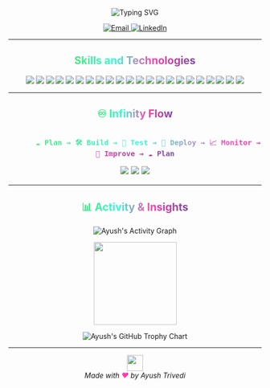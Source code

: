 <!-- Animated Typing Header (Cloud & DevOps Themed, One By One) -->
<p align="center">
  <img src="https://readme-typing-svg.demolab.com?font=Orbitron&weight=900&size=28&duration=2500&pause=700&color=6e6e6e0&center=true&vCenter=true&width=900&height=60&lines=Hi+there!+I'm+Ayush+Trivedi+%F0%9F%91%8B;DevOps+Engineer+|+Cloud+Engineer;Automation+Enthusiast;Welcome+to+My+GitHub+Profile!" alt="Typing SVG" />
</p>

<!-- Social Networking-->
<div align="center">
  <a href="mailto:ayushtrivedi415@gmail.com" target="_blank">
    <img src="https://img.shields.io/badge/Email-EA4335?style=for-the-badge&logo=gmail&logoColor=white" alt="Email">
  </a>
  <a href="https://www.linkedin.com/in/ayushtrivedi-india/" target="_blank">
    <img src="https://img.shields.io/badge/LinkedIn-0077B5?style=for-the-badge&logo=linkedin&logoColor=white" alt="LinkedIn">
  </a>
</div>

---

<h2 align="center"><span align="center" style="background:linear-gradient(90deg,#43e97b,#38f9d7,#ff3cac,#784ba0);-webkit-background-clip:text;-webkit-text-fill-color:transparent;">Skills and Technologies</span></h2>

<p align="center">
  <!-- Cloud -->
  <img src="https://img.shields.io/badge/AWS-%23FF9900?style=for-the-badge&logo=amazon-aws&logoColor=white" />
  <img src="https://img.shields.io/badge/GCP-%234285F4?style=for-the-badge&logo=google-cloud&logoColor=white" />
  <!-- IaC & Automation -->
  <img src="https://img.shields.io/badge/Terraform-%235835CC?style=for-the-badge&logo=terraform&logoColor=white" />
  <img src="https://img.shields.io/badge/Ansible-%231A1918?style=for-the-badge&logo=ansible&logoColor=white" />
  <!-- Scripting -->
  <img src="https://img.shields.io/badge/Python-%233776AB?style=for-the-badge&logo=python&logoColor=white" />
  <img src="https://img.shields.io/badge/Bash-%234EAA25?style=for-the-badge&logo=gnu-bash&logoColor=white" />
  <img src="https://img.shields.io/badge/Shell%20Scripting-FFD500?style=for-the-badge&logo=gnu-bash&logoColor=black" />
  <!-- Containers & Orchestration -->
  <img src="https://img.shields.io/badge/Docker-%232496ED?style=for-the-badge&logo=docker&logoColor=white" />
  <img src="https://img.shields.io/badge/Kubernetes-%23326CE5?style=for-the-badge&logo=kubernetes&logoColor=white" />
  <img src="https://img.shields.io/badge/Helm-%230F1689?style=for-the-badge&logo=helm&logoColor=white" />
  <!-- Monitoring & BI -->
  <img src="https://img.shields.io/badge/Grafana-%23F46800?style=for-the-badge&logo=grafana&logoColor=white" />
  <img src="https://img.shields.io/badge/PowerBI-F2C811?style=for-the-badge&logo=powerbi&logoColor=black" />
  <!-- SCM & CI/CD -->
  <img src="https://img.shields.io/badge/Git-%23F05032?style=for-the-badge&logo=git&logoColor=white" />
  <img src="https://img.shields.io/badge/GitHub-%23181717?style=for-the-badge&logo=github&logoColor=white" />
  <img src="https://img.shields.io/badge/GitHub%20Actions-2088FF?style=for-the-badge&logo=github-actions&logoColor=white" />
  <img src="https://img.shields.io/badge/GitLab-%23FC6D26?style=for-the-badge&logo=gitlab&logoColor=white" />
  <img src="https://img.shields.io/badge/Jenkins-%23D24939?style=for-the-badge&logo=jenkins&logoColor=white" />
  <img src="https://img.shields.io/badge/CI%2FCD-%2300C7B7?style=for-the-badge&logo=gitlab&logoColor=white" />
  <!-- Project Management & OS -->
  <img src="https://img.shields.io/badge/Jira-%230052CC?style=for-the-badge&logo=jira&logoColor=white" />
  <img src="https://img.shields.io/badge/Linux-%23FCC624?style=for-the-badge&logo=linux&logoColor=black" />
  <!-- Editors -->
  <img src="https://img.shields.io/badge/VS%20Code-%23007ACC?style=for-the-badge&logo=visual-studio-code&logoColor=white" />
  <img src="https://img.shields.io/badge/Vim-019733?style=for-the-badge&logo=vim&logoColor=white" />
</p>



---

<h2 align="center">
  <span style="background:linear-gradient(90deg,#43e97b,#38f9d7,#ff3cac,#784ba0);-webkit-background-clip:text;-webkit-text-fill-color:transparent;">♾️ Infinity Flow</span>
</h2>

<p align="center" style="font-size:1.22em;">
  <b>
    <code>
      <span style="background:linear-gradient(90deg,#43e97b,#38f9d7,#ff3cac,#784ba0);-webkit-background-clip:text;-webkit-text-fill-color:transparent;">☁️ Plan &rarr; 🛠️ Build &rarr; 🧪 Test &rarr; 🚀 Deploy &rarr; 📈 Monitor &rarr; 🔄 Improve &rarr; ☁️ Plan</span>
    </code>
  </b>
  <br>
  <span align="center">
    <img src="https://img.shields.io/static/v1?label=CI&message=Continuous%20Integration&color=43e97b&labelColor=23272e&style=for-the-badge" />
    <img src="https://img.shields.io/static/v1?label=CD&message=Continuous%20Delivery&color=38f9d7&labelColor=23272e&style=for-the-badge" />
    <img src="https://img.shields.io/static/v1?label=CM&message=Continuous%20Monitoring&color=ff3cac&labelColor=23272e&style=for-the-badge" />
  </span>
</p>

---

<h2 align="center">
  <span style="background:linear-gradient(90deg,#43e97b,#38f9d7,#ff3cac,#784ba0);-webkit-background-clip:text;-webkit-text-fill-color:transparent;">📊 Activity & Insights</span>
</h2>

<p align="center">
  <!-- Activity Graph: Neon Gradient on Dark -->
  <img src="https://github-readme-activity-graph.vercel.app/graph?username=trivediayush&theme=react-dark&bg_color=141e30,23272e,141e30&color=43e97b&line=ff3cac&point=38f9d7&area=true&hide_border=true&custom_title=Activity%20Graph" alt="Ayush's Activity Graph" />
</p>


<p align="center">
  <!-- Profile Details Card: Synthwave/Neon -->
  <img src="https://github-profile-summary-cards.vercel.app/api/cards/profile-details?username=trivediayush&theme=synthwave" height="165"/>
</p>

<p align="center">
  <!-- Trophy Chart: Onestar (dark, neon accents) -->
  <img src="https://github-profile-trophy.vercel.app/?username=trivediayush&row=1&column=6&theme=onestar&margin-w=7&margin-h=7" alt="Ayush's GitHub Trophy Chart" />
</p>

---

<p align="center">
  <img src="https://img.shields.io/static/v1?label=Cloud%20%7C%20DevOps%20%7C%20Automation%20%7C%20Observability%20%7C%20Infinite%20Innovation&message=&color=43e97b&labelColor=23272e&style=for-the-badge" height="32"/>
  <br>
  <i>Made with <span style="color:#ff3cac;font-weight:bold;">&#10084;&#65039;</span> by Ayush Trivedi</i>
</p>
